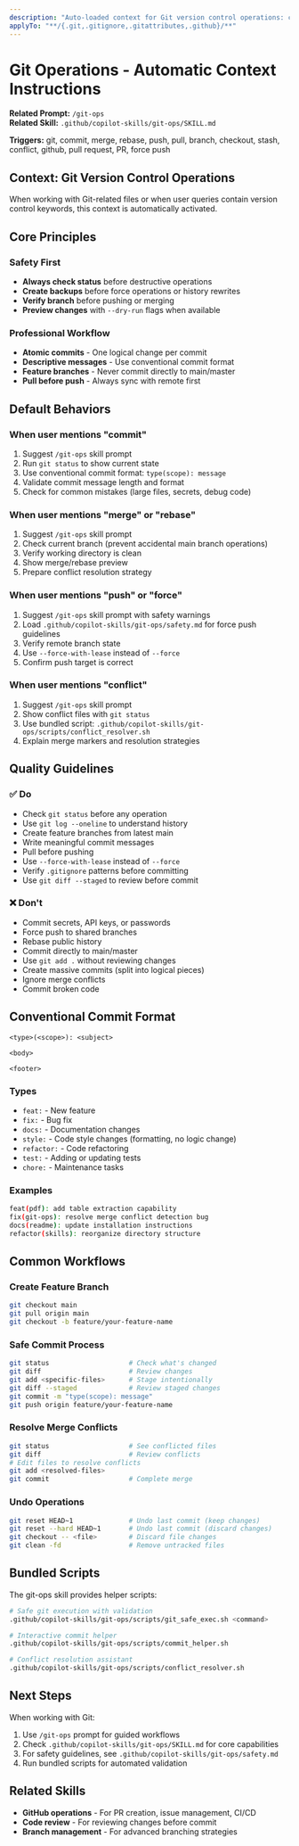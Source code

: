 ```yaml
---
description: "Auto-loaded context for Git version control operations: commits, merges, rebases, and GitHub workflows"
applyTo: "**/{.git,.gitignore,.gitattributes,.github}/**"
---
```


# Git Operations - Automatic Context Instructions

**Related Prompt:** `/git-ops`  
**Related Skill:** `.github/copilot-skills/git-ops/SKILL.md`

**Triggers:** git, commit, merge, rebase, push, pull, branch, checkout, stash, conflict, github, pull request, PR, force push

## Context: Git Version Control Operations

When working with Git-related files or when user queries contain version control keywords, this context is automatically activated.

## Core Principles

### Safety First
- **Always check status** before destructive operations
- **Create backups** before force operations or history rewrites
- **Verify branch** before pushing or merging
- **Preview changes** with `--dry-run` flags when available

### Professional Workflow
- **Atomic commits** - One logical change per commit
- **Descriptive messages** - Use conventional commit format
- **Feature branches** - Never commit directly to main/master
- **Pull before push** - Always sync with remote first

## Default Behaviors

### When user mentions "commit"
1. Suggest `/git-ops` skill prompt
2. Run `git status` to show current state
3. Use conventional commit format: `type(scope): message`
4. Validate commit message length and format
5. Check for common mistakes (large files, secrets, debug code)

### When user mentions "merge" or "rebase"
1. Suggest `/git-ops` skill prompt
2. Check current branch (prevent accidental main branch operations)
3. Verify working directory is clean
4. Show merge/rebase preview
5. Prepare conflict resolution strategy

### When user mentions "push" or "force"
1. Suggest `/git-ops` skill prompt with safety warnings
2. Load `.github/copilot-skills/git-ops/safety.md` for force push guidelines
3. Verify remote branch state
4. Use `--force-with-lease` instead of `--force`
5. Confirm push target is correct

### When user mentions "conflict"
1. Suggest `/git-ops` skill prompt
2. Show conflict files with `git status`
3. Use bundled script: `.github/copilot-skills/git-ops/scripts/conflict_resolver.sh`
4. Explain merge markers and resolution strategies

## Quality Guidelines

### ✅ Do
- Check `git status` before any operation
- Use `git log --oneline` to understand history
- Create feature branches from latest main
- Write meaningful commit messages
- Pull before pushing
- Use `--force-with-lease` instead of `--force`
- Verify `.gitignore` patterns before committing
- Use `git diff --staged` to review before commit

### ❌ Don't
- Commit secrets, API keys, or passwords
- Force push to shared branches
- Rebase public history
- Commit directly to main/master
- Use `git add .` without reviewing changes
- Create massive commits (split into logical pieces)
- Ignore merge conflicts
- Commit broken code

## Conventional Commit Format

```
<type>(<scope>): <subject>

<body>

<footer>
```

### Types
- `feat:` - New feature
- `fix:` - Bug fix
- `docs:` - Documentation changes
- `style:` - Code style changes (formatting, no logic change)
- `refactor:` - Code refactoring
- `test:` - Adding or updating tests
- `chore:` - Maintenance tasks

### Examples
```bash
feat(pdf): add table extraction capability
fix(git-ops): resolve merge conflict detection bug
docs(readme): update installation instructions
refactor(skills): reorganize directory structure
```

## Common Workflows

### Create Feature Branch
```bash
git checkout main
git pull origin main
git checkout -b feature/your-feature-name
```

### Safe Commit Process
```bash
git status                    # Check what's changed
git diff                      # Review changes
git add <specific-files>      # Stage intentionally
git diff --staged             # Review staged changes
git commit -m "type(scope): message"
git push origin feature/your-feature-name
```

### Resolve Merge Conflicts
```bash
git status                    # See conflicted files
git diff                      # Review conflicts
# Edit files to resolve conflicts
git add <resolved-files>
git commit                    # Complete merge
```

### Undo Operations
```bash
git reset HEAD~1              # Undo last commit (keep changes)
git reset --hard HEAD~1       # Undo last commit (discard changes)
git checkout -- <file>        # Discard file changes
git clean -fd                 # Remove untracked files
```

## Bundled Scripts

The git-ops skill provides helper scripts:

```bash
# Safe git execution with validation
.github/copilot-skills/git-ops/scripts/git_safe_exec.sh <command>

# Interactive commit helper
.github/copilot-skills/git-ops/scripts/commit_helper.sh

# Conflict resolution assistant
.github/copilot-skills/git-ops/scripts/conflict_resolver.sh
```

## Next Steps

When working with Git:
1. Use `/git-ops` prompt for guided workflows
2. Check `.github/copilot-skills/git-ops/SKILL.md` for core capabilities
3. For safety guidelines, see `.github/copilot-skills/git-ops/safety.md`
4. Run bundled scripts for automated validation

## Related Skills

- **GitHub operations** - For PR creation, issue management, CI/CD
- **Code review** - For reviewing changes before commit
- **Branch management** - For advanced branching strategies
